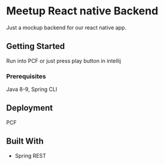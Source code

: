 # Meetup React native Backend

Just a mockup backend for our react native app.

## Getting Started

Run into PCF or just press play button in intellij

### Prerequisites

Java 8-9, Spring CLI


## Deployment

PCF

## Built With

* Spring REST
